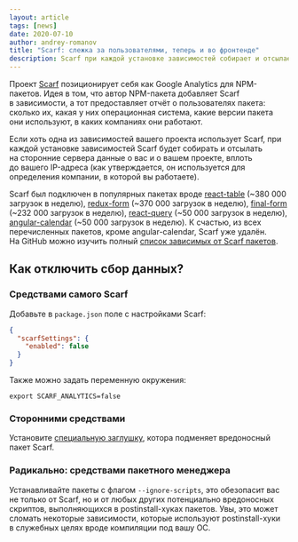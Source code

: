 ```yaml
---
layout: article
tags: [news]
date: 2020-07-10
author: andrey-romanov
title: "Scarf: слежка за пользователями, теперь и во фронтенде"
description: Scarf при каждой установке зависимостей собирает и отсылает на сторонние сервера данные о вас и о вашем проекте.
---
```

<p class="paragraph--lead">Проект <a href="https://about.scarf.sh">Scarf</a> позиционирует себя как Google Analytics для NPM-пакетов. Идея в том, что автор NPM-пакета добавляет Scarf в зависимости, а тот предоставляет отчёт о пользователях пакета: сколько их, какая у них операционная система, какие версии пакета они используют, в каких компаниях они работают.</p>

Если хоть одна из зависимостей вашего проекта использует Scarf, при каждой установке зависимостей Scarf будет собирать и отсылать на сторонние сервера данные о вас и о вашем проекте, вплоть до вашего IP-адреса (как утверждается, он используется для определения компании, в которой вы работаете).

Scarf был подключен в популярных пакетах вроде [react-table](https://github.com/tannerlinsley/react-table/pull/2012) (~380 000 загрузок в неделю), [redux-form](https://github.com/redux-form/redux-form/commit/263474e197524aa9599488ec62ae4ed82d0b1e0e#diff-b9cfc7f2cdf78a7f4b91a753d10865a2) (~370 000 загрузок в неделю), [final-form](https://github.com/final-form/final-form/pull/342) (~232 000 загрузок в неделю), [react-query](https://github.com/tannerlinsley/react-query/pull/281) (~50 000 загрузок в неделю), [angular-calendar](https://github.com/mattlewis92/angular-calendar/commit/0047d111c5c95f536ef47bd7b73d0b207f332c6b#diff-b9cfc7f2cdf78a7f4b91a753d10865a2) (~50 000 загрузок в неделю). К счастью, из всех перечисленных пакетов, кроме angular-calendar, Scarf уже удалён. На GitHub можно изучить полный [список зависимых от Scarf пакетов](https://github.com/scarf-sh/scarf-js/network/dependents?dependent_type=PACKAGE).

## Как отключить сбор данных?

### Средствами самого Scarf

Добавьте в `package.json` поле с настройками Scarf:

```json
{
  "scarfSettings": {
    "enabled": false
  }
}
```

Также можно задать переменную окружения:

```
export SCARF_ANALYTICS=false
```

### Сторонними средствами

Установите [специальную заглушку](https://gist.github.com/Kurzdor/bd5c18861b76eb34f068bf2ed7de903e), котора подменяет вредоносный пакет Scarf.

### Радикально: средствами пакетного менеджера

Устанавливайте пакеты с флагом `--ignore-scripts`, это обезопасит вас не только от Scarf, но и от любых других потенциально вредоносных скриптов, выполняющихся в postinstall-хуках пакетов. Увы, это может сломать некоторые зависимости, которые используют postinstall-хуки в служебных целях вроде компиляции под вашу ОС.
